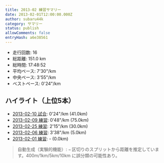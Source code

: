 ```yaml
---
title: 2013-02 練習サマリー
date: 2013-02-01T12:00:00.000Z
author: subaru44k
category: サマリー
status: publish
allowComments: false
entryHash: a6e38561
---
```

- 走行回数: 16
- 総距離: 151.0 km
- 総時間: 17:48:52
- 平均ペース: 7'30"/km
- 中央ペース: 3'55"/km
- ベストペース: 0'24"/km

## ハイライト（上位5本）
- [2013-02-10 試合](/2013-02-10-60ee3b74456fa73981038ead8b25627d/): 0'24"/km (41.0km)
- [2013-02-09 練習](/2013-02-09-11147f53f6327608ffd6c100eef1b12b/): 0'48"/km (75.0km)
- [2013-02-25 練習](/2013-02-25-5bd5a9275caa52e2bba38850cf53d38c/): 2'15"/km (30.0km)
- [2013-02-06 練習](/2013-02-06-02cee27f25aa56e31ce040ad71e64168/): 3'38"/km (5.0km)
- [2013-02-01 練習](/2013-02-01-94f7490d41e718c6370dd62e1e8d1829/): - (0.0km)

> 自動生成（実験的機能）: `→` 区切りのスプリットから距離を推定しています。400m/1km/5km/10km に誤分類の可能性あり。
